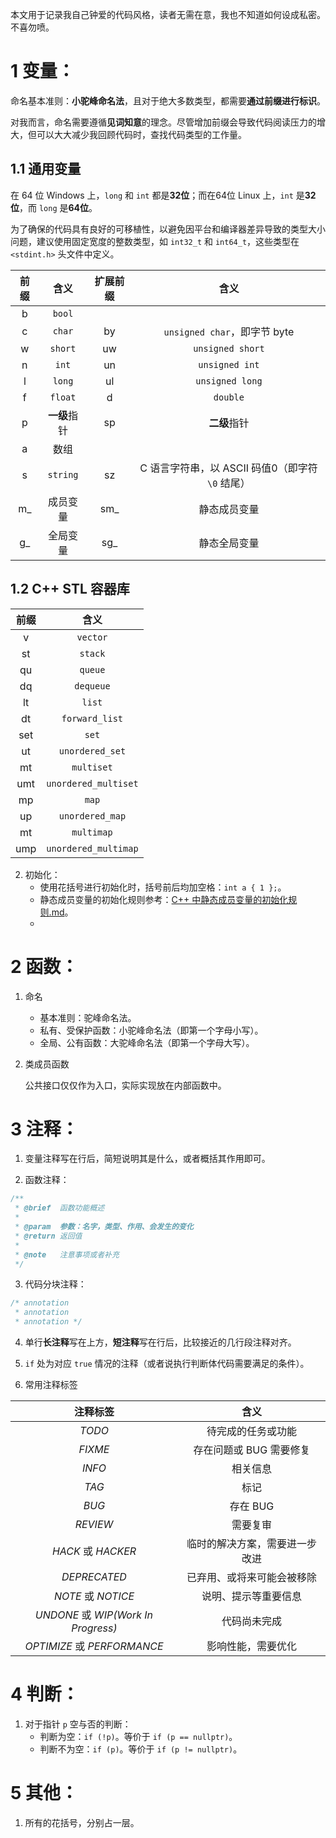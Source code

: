 本文用于记录我自己钟爱的代码风格，读者无需在意，我也不知道如何设成私密。不喜勿喷。

# 1 变量：

命名基本准则：**小驼峰命名法**，且对于绝大多数类型，都需要**通过前缀进行标识**。

对我而言，命名需要遵循**见词知意**的理念。尽管增加前缀会导致代码阅读压力的增大，但可以大大减少我回顾代码时，查找代码类型的工作量。

## 1.1 通用变量

在 64 位 Windows 上，`long` 和 `int` 都是**32位**；而在64位 Linux 上，`int` 是**32位**，而 `long` 是**64位**。

为了确保的代码具有良好的可移植性，以避免因平台和编译器差异导致的类型大小问题，建议使用固定宽度的整数类型，如 `int32_t` 和 `int64_t`，这些类型在 `<stdint.h>` 头文件中定义。

| 前缀 | 含义 | 扩展前缀 | 含义 |
| :-: | :-: | :-: | :-: |
| b | `bool` |  |  |
| c | `char` | by | `unsigned char`，即字节 byte |
| w | `short` | uw | `unsigned short` |
| n | `int` | un | `unsigned int` |
| l | `long` | ul | `unsigned long` |
| f | `float` | d | `double` |
| p | **一级**指针 | sp | **二级**指针 |
| a | 数组 |  |  |
| s | `string` | sz | C 语言字符串，以 ASCII 码值0（即字符 `\0` 结尾） |
| m_ | 成员变量 | sm_ | 静态成员变量 |
| g_ | 全局变量 | sg_ | 静态全局变量 |

## 1.2 C++ STL 容器库

| 前缀 | 含义 |
| :-: | :-: |
| v | `vector` |
| st | `stack` |
| qu | `queue` |
| dq | `dequeue` |
| lt | `list` |
| dt | `forward_list` |
| set | `set` |
| ut | `unordered_set` |
| mt | `multiset` |
| umt | `unordered_multiset` |
| mp | `map` |
| up | `unordered_map` |
| mt | `multimap` |
| ump | `unordered_multimap` |

2. 初始化：
   - 使用花括号进行初始化时，括号前后均加空格：`int a { 1 };`。
   - 静态成员变量的初始化规则参考：[C++ 中静态成员变量的初始化规则.md](https://github.com/SakuraMayAi/Tricks-of-Programming/blob/main/C%2B%2B/C%2B%2B%20%E4%B8%AD%E9%9D%99%E6%80%81%E6%88%90%E5%91%98%E5%8F%98%E9%87%8F%E7%9A%84%E5%88%9D%E5%A7%8B%E5%8C%96%E8%A7%84%E5%88%99.md)。
   - 

# 2 函数：

1. 命名
   - 基本准则：驼峰命名法。
   - 私有、受保护函数：小驼峰命名法（即第一个字母小写）。
   - 全局、公有函数：大驼峰命名法（即第一个字母大写）。

2. 类成员函数
   
   公共接口仅仅作为入口，实际实现放在内部函数中。


# 3 注释：

1. 变量注释写在行后，简短说明其是什么，或者概括其作用即可。
   
2. 函数注释：
```cpp
/**
 * @brief  函数功能概述
 * 
 * @param  参数：名字，类型、作用、会发生的变化
 * @return 返回值
 * 
 * @note   注意事项或者补充
 */
```

3. 代码分块注释：
```cpp
/* annotation
 * annotation
 * annotation */
```

4. 单行**长注释**写在上方，**短注释**写在行后，比较接近的几行段注释对齐。

5. `if` 处为对应 `true` 情况的注释（或者说执行判断体代码需要满足的条件）。

6. 常用注释标签

| 注释标签 | 含义 |
| :-: | :-: |
| *TODO* | 待完成的任务或功能 |
| *FIXME* | 存在问题或 BUG 需要修复 |
| *INFO* | 相关信息 |
| *TAG* | 标记 |
| *BUG* | 存在 BUG |
| *REVIEW* | 需要复审 |
| *HACK* 或 *HACKER* | 临时的解决方案，需要进一步改进 |
| *DEPRECATED* | 已弃用、或将来可能会被移除 |
| *NOTE* 或 *NOTICE* | 说明、提示等重要信息 |
| *UNDONE* 或 *WIP(Work In Progress)* | 代码尚未完成 |
| *OPTIMIZE* 或 *PERFORMANCE* | 影响性能，需要优化 |

# 4 判断：

1. 对于指针 `p` 空与否的判断：
   - 判断为空：`if (!p)`。等价于 `if (p == nullptr)`。
   - 判断不为空：`if (p)`。等价于 `if (p != nullptr)`。
  
# 5 其他：

1. 所有的花括号，分别占一层。
